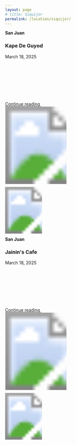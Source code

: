 ```yaml
---
layout: page
# title: Siquijor
permalink: /location/siquijor/
---
```



<div id="Location" style="display:none;" class="Siquijor"></div>
<div class="container">     
  <div class="row mb-2">
    <div class="col-md-6">
      <div class="row g-0 border rounded overflow-hidden flex-md-row mb-4 shadow-sm h-md-250 position-relative">
        <div class="col p-4 d-flex flex-column position-static">
          <strong class="d-inline-block mb-2 text-primary-emphasis">San Juan</strong>
          <h3 class="mb-0">Kape De Guyod</h3>
          <div class="mb-1 text-body-secondary">March 18, 2025</div>
          <a href="{{ site.baseurl }}/location/siquijor/kape_de_guyod" class="icon-link gap-1 icon-link-hover stretched-link">
            Continue reading
            <svg class="bi"><use xlink:href="#chevron-right"/></svg>
          </a>
        </div>
        <div class="col-auto d-none d-lg-block">
          <svg class="bd-placeholder-img" width="200" height="250" xmlns="http://www.w3.org/2000/svg" role="img" aria-label="Placeholder: Thumbnail" preserveAspectRatio="xMidYMid slice" focusable="false">
            <title>Placeholder</title>
            <image href="{{ site.baseurl }}/assets/images/kape_de_guyod/kape_de_guyod_1.jpg" width="110%" height="100%"/>
          </svg>
        </div>
        <div class="col-auto d-block d-sm-none">
          <svg class="bd-placeholder-img" width="120" height="170" xmlns="http://www.w3.org/2000/svg" role="img" aria-label="Placeholder: Thumbnail" preserveAspectRatio="xMidYMid slice" focusable="false">
            <image href="{{ site.baseurl }}/assets/images/kape_de_guyod/kape_de_guyod_1.jpg" width="110%" height="100%" />
          </svg>
        </div>
      </div>
    </div>
    <div class="col-md-6">
      <div class="row g-0 border rounded overflow-hidden flex-md-row mb-4 shadow-sm h-md-250 position-relative">
        <div class="col p-4 d-flex flex-column position-static">
          <strong class="d-inline-block mb-2 text-success-emphasis">San Juan</strong>
          <h3 class="mb-0">Jainin's Cafe</h3>
          <div class="mb-1 text-body-secondary">March 18, 2025</div>
          <a href="{{ site.baseurl }}/location/siquijor/Jainin_cafe" class="icon-link gap-1 icon-link-hover stretched-link">
            Continue reading
            <svg class="bi"><use xlink:href="#chevron-right"/></svg>
          </a>
        </div>
        <div class="col-auto d-none d-lg-block">
          <svg class="bd-placeholder-img" width="200" height="250" xmlns="http://www.w3.org/2000/svg" role="img" aria-label="Placeholder: Thumbnail" preserveAspectRatio="xMidYMid slice" focusable="false">
            <image href="{{ site.baseurl }}/assets/images/jainin_cafe/jainin_cafe_1.jpg" width="110%" height="100%" />
          </svg>
        </div>
        <div class="col-auto d-block d-sm-none">
          <svg class="bd-placeholder-img" width="120" height="170" xmlns="http://www.w3.org/2000/svg" role="img" aria-label="Placeholder: Thumbnail" preserveAspectRatio="xMidYMid slice" focusable="false">
            <image href="{{ site.baseurl }}/assets/images/jainin_cafe/jainin_cafe_1.jpg" width="110%" height="100%" />
          </svg>
        </div>
      </div>
    </div>
  </div>
</div>
